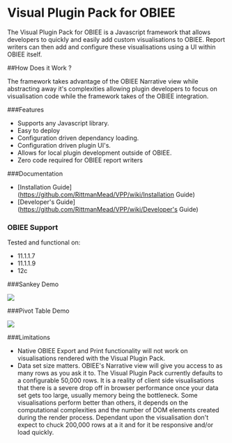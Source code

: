 # Visual Plugin Pack for OBIEE

The Visual Plugin Pack for OBIEE is a Javascript framework that allows developers to quickly and easily add custom visualisations to OBIEE. Report writers can then add and configure these visualisations using a UI within OBIEE itself.

##How Does it Work ?

The framework takes advantage of the OBIEE Narrative view while abstracting away it's complexities allowing plugin developers to focus on visualisation code while the framework takes of the OBIEE integration. 

###Features

* Supports any Javascript library.
* Easy to deploy
* Configuration driven dependancy loading.
* Configuration driven plugin UI's.
* Allows for local plugin development outside of OBIEE.
* Zero code required for OBIEE report writers

###Documentation

* [Installation Guide](https://github.com/RittmanMead/VPP/wiki/Installation Guide)
* [Developer's Guide](https://github.com/RittmanMead/VPP/wiki/Developer's Guide)

### OBIEE Support

Tested and functional on:

* 11.1.1.7
* 11.1.1.9
* 12c

###Sankey Demo

![](https://cloud.githubusercontent.com/assets/4244838/7195502/9100f9dc-e4b8-11e4-84a8-ccf40b3b084a.gif)

###Pivot Table Demo

![](https://cloud.githubusercontent.com/assets/4244838/7195501/91005dba-e4b8-11e4-8d79-58f26900bb31.gif)

###Limitations

* Native OBIEE Export and Print functionality will not work on visualisations rendered with the Visual Plugin Pack. 
* Data set size matters. OBIEE's Narrative view will give you access to as many rows as you ask it to. The Visual Plugin Pack currently defaults to a configurable 50,000 rows. It is a reality of client side visualisations that there is a severe drop off in browser performance once your data set gets too large, usually memory being the bottleneck. Some visualisations perform better than others, it depends on the computational complexities and the number of DOM elements created during the render process. Dependant upon the visualisation don't expect to chuck 200,000 rows at a it and for it be responsive and/or load quickly.


